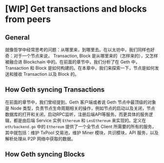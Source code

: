 # [WIP] Get transactions and blocks from peers

## General

就像哲学中经常思考的问题：从哪里来，到哪里去。在以太坊中，我们同样也好奇：对于一个节点来说， Transaction, Block 是从哪里来的（怎样来的），又怎样被融合进 Blockchain 中的。在前面的章节中，我们分析了在 Geth 中，Transaction 和 Block 是如何构建的。在本章中，我们来探索一下，节点是如何发送和接收 Transaction 以及 Block 的。

## How Geth syncing Transactions

在前面的章节中，我们曾经提到，Geth 客户端或者说 Geth 节点中最顶级的对象是 Node 类型，负责节点生命周期相关的操作，例如节点的启动以及关闭，节点数据库的打开和关闭，启动RPC监听，注册后端API等服务。而更具体的服务逻辑，都是由后端 Service 实例 `Ethereum` 和 `LesEthereum` 来实现的。定义在`eth/backend.go` 中的 `Ethereum` 提供了一个全节点 Client 所需要的所有的服务，其中就包括：维护 TxPool 交易池，维护 Miner 模块，共识模块，API 服务，以及解析处理从 P2P 网络中获取的数据。


## How Geth syncing Blocks
